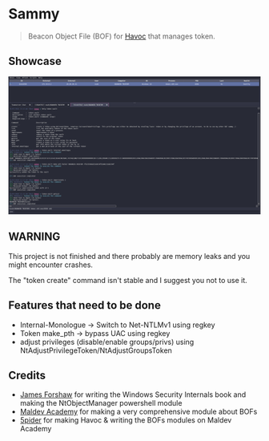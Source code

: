 # Sammy

> Beacon Object File (BOF) for [Havoc](https://github.com/HavocFramework/Havoc) that manages token.

## Showcase

![Demo](./images/showcase.png)

## WARNING
This project is not finished and there probably are memory leaks and you might encounter crashes.

The "token create" command isn't stable and I suggest you not to use it.

## Features that need to be done
* Internal-Monologue -> Switch to Net-NTLMv1 using regkey
* Token make_pth -> bypass UAC using regkey
* adjust privileges (disable/enable groups/privs) using NtAdjustPrivilegeToken/NtAdjustGroupsToken

## Credits

- [James Forshaw](https://twitter.com/tiraniddo) for writing the Windows Security Internals book and making the NtObjectManager powershell module
- [Maldev Academy](https://maldevacademy.com) for making a very comprehensive module about BOFs
- [5pider](https://twitter.com/C5pider) for making Havoc & writing the BOFs modules on Maldev Academy